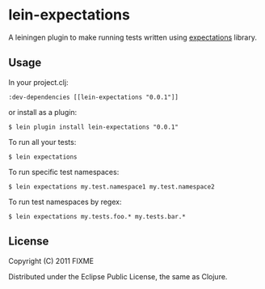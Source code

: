 # lein-expectations

A leiningen plugin to make running tests written using [expectations](https://github.com/jaycfields/expectations) library.

## Usage

In your project.clj:

    :dev-dependencies [[lein-expectations "0.0.1"]]

or install as a plugin:

    $ lein plugin install lein-expectations "0.0.1"

To run all your tests:

    $ lein expectations

To run specific test namespaces:

    $ lein expectations my.test.namespace1 my.test.namespace2

To run test namespaces by regex:

    $ lein expectations my.tests.foo.* my.tests.bar.*

## License

Copyright (C) 2011 FIXME

Distributed under the Eclipse Public License, the same as Clojure.
